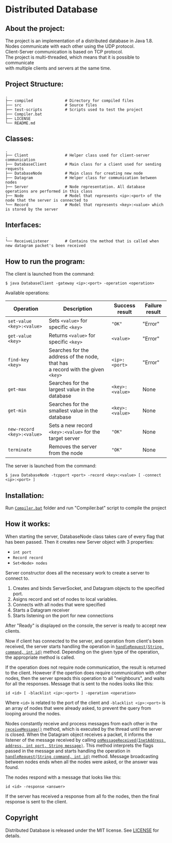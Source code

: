 # Distributed Database

## About the project:  
The project is an implementation of a distributed database in Java 1.8.  
Nodes communicate with each other using the UDP protocol.  
Client-Server communication is based on TCP protocol.  
The project is multi-threaded, which means that it is possible to communicate  
with multiple clients and servers at the same time.  

## Project Structure:
	.
    ├── compiled              # Directory for compiled files 
    ├── src                   # Source files
    ├── test-scripts          # Scripts used to test the project
    ├── Compiler.bat
    ├── LICENSE
    └── README.md

## Classes:
	.
    ├── Client                # Helper class used for client-server communication
    ├── DatabaseClient        # Main class for a client used for sending requests
    ├── DatabaseNode          # Main class for creating new node
    ├── Datagram              # Helper class for communication between nodes
    ├── Server                # Node representation. All database operations are performed in this class
    ├── Node                  # Model that represents <ip>:<port> of the node that the server is connected to
    └── Record                # Model that represents <key>:<value> which is stored by the server
    
## Interfaces:
	.
	└── ReceiveListener       # Contains the method that is called when new datagram packet's been received

## How to run the program:
The client is launched from the command:

	$ java DatabaseClient -gateway <ip>:<port> -operation <operation>

Available operations:

| Operation                  | Description                                                                    | Success result  | Failure result |
|----------------------------|--------------------------------------------------------------------------------|-----------------|----------------|
| `set-value <key>:<value>`  | Sets `<value>` for specific `<key>`                                            | `"OK"`          | "Error"        |
| `get-value <key>`          | Returns `<value>` for specific `<key>`                                         | `<value>`       | "Error"        |
| `find-key <key>`           | Searches for the address of the node, that has <br/>a record with the given `<key>` | `<ip>:<port>`   | "Error"        |
| `get-max`                  | Searches for the largest value in the database                                 | `<key>:<value>` | None           |
| `get-min`                  | Searches for the smallest value in the database                                | `<key>:<value>` | None           |
| `new-record <key>:<value>` | Sets a new record `<key>:<value>` for the target server                        | `"OK"`          | None           |
| `terminate`                | Removes the server from the node                                               | `"OK"`          | None           |

The server is launched from the command:

	$ java DatabaseNode -tcpport <port> -record <key>:<value> [ -connect <ip>:<port> ]

## Installation:
Run [`Compiler.bat`](https://github.com/MaksZawila/Distributed-Database/blob/main/Compiler.bat) folder and run "Compiler.bat" script to compile the project

## How it works:
When starting the server, DatabaseNode class takes care of every flag that has been passed.
Then it creates new Server object with 3 properties:

* `int port`
* `Record record`
* `Set<Node> nodes`

Server constructor does all the necessary work to create a server to connect to.

1. Creates and binds ServerSocket, and Datagram objects to the specified port.
2. Asigns record and set of nodes to local variables.
3. Connects with all nodes that were specified
4. Starts a Datagram receiver
5. Starts listening on the port for new connections
       
After "Ready" is displayed on the console, the server is ready to accept new clients.

Now if client has connected to the server, and operation from client's been received,
the server starts handling the operation in 
[`handleRequest(String command, int id)`](https://github.com/MaksZawila/Distributed-Database/blob/main/src/Server.java#L196) 
method. Depending on the given type of the operation, the appropriate method is called.
		
If the operation does not require node communication, the result is returned to the client.
However if the opertion does require communication with other nodes, then the server
spreads this operation to all "neighbours", and waits for all the responses.
Message that is sent to the nodes looks like this:

    id <id> [ -blacklist <ip>:<port> ] -operation <operation>

Where `<id>` is related to the port of the client and `-blacklist <ip>:<port>` is
an array of nodes that were already asked, to prevent the query from looping around
the nodes.
		
Nodes constantly receive and process messages from each other in the
[`receiveMessage()`](https://github.com/MaksZawila/Distributed-Database/blob/main/src/Datagram.java#L35)
method, which is executed by the thread until the server is closed.
When the Datagram object receives a packet, it informs the listener of the message received by calling
[`onMessageReceived(InetAddress address, int port, String message)`](https://github.com/MaksZawila/Distributed-Database/blob/1c53b75eac5e2396208559b87ee30ad53aa3659d/src/Server.java#L97). 
This method interprets the flags passed in the message and starts handling the operation in
[`handleRequest(String command, int id)`](https://github.com/MaksZawila/Distributed-Database/blob/main/src/Server.java#L196)
method. Message broadcasting between nodes ends when all the nodes were asked, or the answer
was found.

The nodes respond with a message that looks like this:

    id <id> -response <answer>
		
If the server has received a response from all fo the nodes, then the final response
is sent to the client.

## Copyright
Distributed Database is released under the MIT license. See [LICENSE](https://github.com/MaksZawila/Distributed-Database/blob/main/LICENSE) for details.